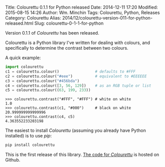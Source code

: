 Title: Colourettu 0.1.1 for Python released
Date: 2014-12-11 17:20
Modified: 2015-08-15 14:26
Author: Wm. Minchin
Tags: Colourettu, Python, Releases
Category: Colourettu
Alias: 2014/12/colourettu-version-011-for-python-released.html
Slug: colourettu-0-1-1-for-python

Version 0.1.1 of *Colourettu* has been released.

Colourettu is a Python library I've written for dealing with colours, and
specifically to determine the contrast between two colours.

<!-- read more -->

A quick example:

```python
import colourettu
c1 = colourettu.colour()                # defaults to #FFF
c2 = colourettu.colour("#eee")          # equivalent to #EEEEEE
c3 = colourettu.colour("#456bda")
c4 = colourettu.colour([3, 56, 129])    # as an RGB tuple or list
c5 = colourettu.colour((63, 199, 233))
```

```python-repl
>>> colourettu.contrast("#FFF", "#FFF") # white on white
1.0
>>> colourettu.contrast(c1, "#000")     # black on white
20.999999999999996
>>> colourettu.contrast(c4, c5)
4.363552233203198
```

The easiest to install *Colourettu* (assuming you already have Python
installed) is to use *pip*:

```sh
pip install colourettu
```

This is the first release of this library. [The code for
*Colourettu*](https://github.com/MinchinWeb/colourettu/) is hosted on Github.
